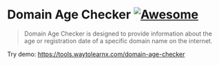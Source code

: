 # Domain Age Checker [![Awesome](https://cdn.rawgit.com/sindresorhus/awesome/d7305f38d29fed78fa85652e3a63e154dd8e8829/media/badge.svg)](https://github.com/sindresorhus/awesome)

>Domain Age Checker is designed to provide information about the age or registration date of a specific domain name on the internet.

Try demo: https://tools.waytolearnx.com/domain-age-checker
